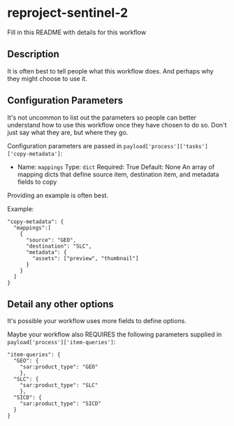 # reproject-sentinel-2

Fill in this README with details for this workflow

## Description

It is often best to tell people what this workflow
does. And perhaps why they might choose to use it.

## Configuration Parameters

It's not uncommon to list out the parameters so people can better
understand how to use this workflow once they have chosen to do so.
Don't just say what they are, but where they go.

Configuration parameters are passed in `payload['process']['tasks']['copy-metadata']`:

- Name: `mappings`
  Type: `dict`
  Required: True
  Default: None
  An array of mapping dicts that define source item,
  destination item, and metadata fields to copy


Providing an example is often best.

Example:
```
"copy-metadata": {
  "mappings":[
    {
      "source": "GEO",
      "destination": "SLC",
      "metadata": {
        "assets": ["preview", "thumbnail"]
      }
    }
  ]
}
```

## Detail any other options

It's possible your workflow uses more fields to define options.

Maybe your workflow also REQUIRES the following parameters
supplied in `payload['process']['item-queries']`:

```
"item-queries": {
  "GEO": {
    "sar:product_type": "GEO"
    },
  "SLC": {
    "sar:product_type": "SLC"
    },
  "SICD": {
    "sar:product_type": "SICD"
  }
}
```
